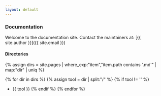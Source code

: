 ```yaml
---
layout: default
---
```


### Documentation

Welcome to the documentation site. Contact the maintainers at: [{{ site.author }}]({{ site.email }})

#### Directories

{% assign dirs = site.pages | where_exp:"item","item.path contains '.md'" | map:"dir" | uniq %}

{% for dir in dirs %}
  {% assign tool = dir | split:"/" %}
  {% if tool != '' %}
  * {{ tool }}
  {% endif %}
{% endfor %}
